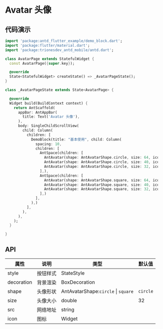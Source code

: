 # Avatar 头像

## 代码演示

```dart preview:/avatar
import 'package:antd_flutter_example/demo_block.dart';
import 'package:flutter/material.dart';
import 'package:trionesdev_antd_mobile/antd.dart';

class AvatarPage extends StatefulWidget {
  const AvatarPage({super.key});

  @override
  State<StatefulWidget> createState() => _AvatarPageState();
}

class _AvatarPageState extends State<AvatarPage> {

  @override
  Widget build(BuildContext context) {
    return AntScaffold(
      appBar: AntAppBar(
        title: Text('Avatar 头像'),
      ),
      body: SingleChildScrollView(
        child: Column(
          children: [
            DemoBlock(title: "基本使用", child: Column(
              spacing: 10,
              children: [
                AntSpace(children: [
                  AntAvatar(shape: AntAvatarShape.circle, size: 64, icon: Icon(Icons.person),),
                  AntAvatar(shape: AntAvatarShape.circle, size: 40, icon: Icon(Icons.person),),
                  AntAvatar(shape: AntAvatarShape.circle, size: 32, icon: Icon(Icons.person),),
                ],),
                AntSpace(children: [
                  AntAvatar(shape: AntAvatarShape.square, size: 64, icon: Icon(Icons.person),),
                  AntAvatar(shape: AntAvatarShape.square, size: 40, icon: Icon(Icons.person),),
                  AntAvatar(shape: AntAvatarShape.square, size: 32, icon: Icon(Icons.person),),
                ],)
              ],
            ),)
          ],
        ),
      ),
    );
  }

}
```

## API

| 属性         | 说明   | 类型                                  | 默认值      |
|------------|------|-------------------------------------|----------|
| style      | 按钮样式 | StateStyle                          |          |
| decoration | 背景渲染 | BoxDecoration                       |          |
| shape      | 头像形状 | AntAvatarShape:`circle` \| `square` | `circle` |
| size       | 头像大小 | double                              | 32       |
| src        | 网络地址 | string                              |          |
| icon       | 图标   | Widget                              |          |